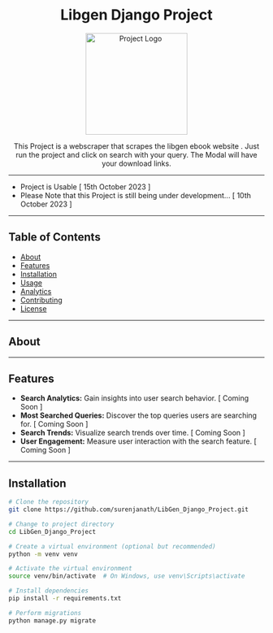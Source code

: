 <h1 align="center">Libgen Django Project</h1>

<p align="center">
  <img src="https://github.com/surenjanath/LibGen_Django_Project/assets/42503383/2b63fd97-9017-42f3-af68-c9d7a99e4bf3" alt="Project Logo" width="200" height="200">
</p>

<p align="center">
  This Project is a webscraper that scrapes the libgen ebook website . Just run the project and click on search with your query. The Modal will have your download links.
</p>

---
- Project is Usable [ 15th October 2023 ]
- Please Note that this Project is still being under development... [ 10th October 2023 ]
---

## Table of Contents

- [About](#about)
- [Features](#features)
- [Installation](#installation)
- [Usage](#usage)
- [Analytics](#analytics)
- [Contributing](#contributing)
- [License](#license)

---

## About



---

## Features

- **Search Analytics:** Gain insights into user search behavior. [ Coming Soon ]
- **Most Searched Queries:** Discover the top queries users are searching for. [ Coming Soon ]
- **Search Trends:** Visualize search trends over time. [ Coming Soon ]
- **User Engagement:** Measure user interaction with the search feature. [ Coming Soon ]


---

## Installation



```bash
# Clone the repository
git clone https://github.com/surenjanath/LibGen_Django_Project.git

# Change to project directory
cd LibGen_Django_Project

# Create a virtual environment (optional but recommended)
python -m venv venv

# Activate the virtual environment
source venv/bin/activate  # On Windows, use venv\Scripts\activate

# Install dependencies
pip install -r requirements.txt

# Perform migrations
python manage.py migrate
